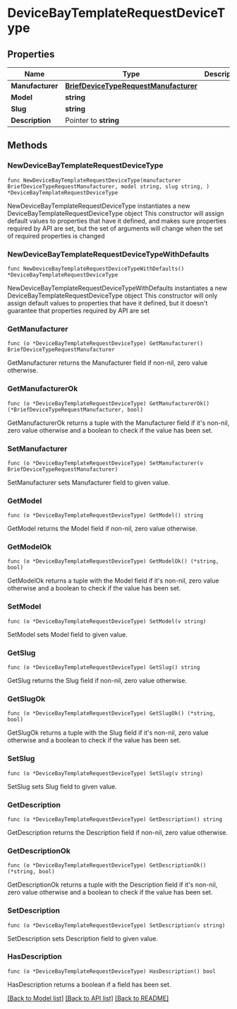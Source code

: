 # DeviceBayTemplateRequestDeviceType

## Properties

Name | Type | Description | Notes
------------ | ------------- | ------------- | -------------
**Manufacturer** | [**BriefDeviceTypeRequestManufacturer**](BriefDeviceTypeRequestManufacturer.md) |  | 
**Model** | **string** |  | 
**Slug** | **string** |  | 
**Description** | Pointer to **string** |  | [optional] 

## Methods

### NewDeviceBayTemplateRequestDeviceType

`func NewDeviceBayTemplateRequestDeviceType(manufacturer BriefDeviceTypeRequestManufacturer, model string, slug string, ) *DeviceBayTemplateRequestDeviceType`

NewDeviceBayTemplateRequestDeviceType instantiates a new DeviceBayTemplateRequestDeviceType object
This constructor will assign default values to properties that have it defined,
and makes sure properties required by API are set, but the set of arguments
will change when the set of required properties is changed

### NewDeviceBayTemplateRequestDeviceTypeWithDefaults

`func NewDeviceBayTemplateRequestDeviceTypeWithDefaults() *DeviceBayTemplateRequestDeviceType`

NewDeviceBayTemplateRequestDeviceTypeWithDefaults instantiates a new DeviceBayTemplateRequestDeviceType object
This constructor will only assign default values to properties that have it defined,
but it doesn't guarantee that properties required by API are set

### GetManufacturer

`func (o *DeviceBayTemplateRequestDeviceType) GetManufacturer() BriefDeviceTypeRequestManufacturer`

GetManufacturer returns the Manufacturer field if non-nil, zero value otherwise.

### GetManufacturerOk

`func (o *DeviceBayTemplateRequestDeviceType) GetManufacturerOk() (*BriefDeviceTypeRequestManufacturer, bool)`

GetManufacturerOk returns a tuple with the Manufacturer field if it's non-nil, zero value otherwise
and a boolean to check if the value has been set.

### SetManufacturer

`func (o *DeviceBayTemplateRequestDeviceType) SetManufacturer(v BriefDeviceTypeRequestManufacturer)`

SetManufacturer sets Manufacturer field to given value.


### GetModel

`func (o *DeviceBayTemplateRequestDeviceType) GetModel() string`

GetModel returns the Model field if non-nil, zero value otherwise.

### GetModelOk

`func (o *DeviceBayTemplateRequestDeviceType) GetModelOk() (*string, bool)`

GetModelOk returns a tuple with the Model field if it's non-nil, zero value otherwise
and a boolean to check if the value has been set.

### SetModel

`func (o *DeviceBayTemplateRequestDeviceType) SetModel(v string)`

SetModel sets Model field to given value.


### GetSlug

`func (o *DeviceBayTemplateRequestDeviceType) GetSlug() string`

GetSlug returns the Slug field if non-nil, zero value otherwise.

### GetSlugOk

`func (o *DeviceBayTemplateRequestDeviceType) GetSlugOk() (*string, bool)`

GetSlugOk returns a tuple with the Slug field if it's non-nil, zero value otherwise
and a boolean to check if the value has been set.

### SetSlug

`func (o *DeviceBayTemplateRequestDeviceType) SetSlug(v string)`

SetSlug sets Slug field to given value.


### GetDescription

`func (o *DeviceBayTemplateRequestDeviceType) GetDescription() string`

GetDescription returns the Description field if non-nil, zero value otherwise.

### GetDescriptionOk

`func (o *DeviceBayTemplateRequestDeviceType) GetDescriptionOk() (*string, bool)`

GetDescriptionOk returns a tuple with the Description field if it's non-nil, zero value otherwise
and a boolean to check if the value has been set.

### SetDescription

`func (o *DeviceBayTemplateRequestDeviceType) SetDescription(v string)`

SetDescription sets Description field to given value.

### HasDescription

`func (o *DeviceBayTemplateRequestDeviceType) HasDescription() bool`

HasDescription returns a boolean if a field has been set.


[[Back to Model list]](../README.md#documentation-for-models) [[Back to API list]](../README.md#documentation-for-api-endpoints) [[Back to README]](../README.md)


